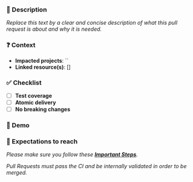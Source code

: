 <!--
Thank you for your contribution! 👍
Please make sure to read CONTRIBUTING.md if you have not already.
Disclaimer: Pull Requests that do not comply with the rules will be arbitrarily closed.
-->

### 📝 Description

_Replace this text by a clear and concise description of what this pull request is about and why it is needed._

### ❓ Context

- **Impacted projects**: `` <!-- Add the list of end user projects impacted by the change inside of the ` `, like so `LLM, LLD`. -->
- **Linked resource(s)**: [] <!-- Attach any ticket number if relevant inside the brackets, like so [LIVE-0000]. (JIRA / Github issue number) -->

### ✅ Checklist

- [ ] **Test coverage** <!-- Are your changes covered by tests? Features must be tested, bugfixes must include a test that would have detected the issue. -->
- [ ] **Atomic delivery** <!-- Is this pull request standalone? In order words, does it depend on nothing else? Please explain if not checked. -->
- [ ] **No breaking changes** <!-- If there are breaking changes, please explain why. -->

### 📸 Demo

<!--
For visual features, please attach screenshots or video recordings to demonstrate the changes.
For libraries, you can add a code sample.
For bugfixes, you can drop this section.
-->

### 🚀 Expectations to reach

_Please make sure you follow these [**Important Steps**](https://github.com/LedgerHQ/ledger-live/blob/develop/CONTRIBUTING.md#important-steps)._

_Pull Requests must pass the CI and be internally validated in order to be merged._

<!-- If any of the expectations are not met please explain the reason in detail. -->
